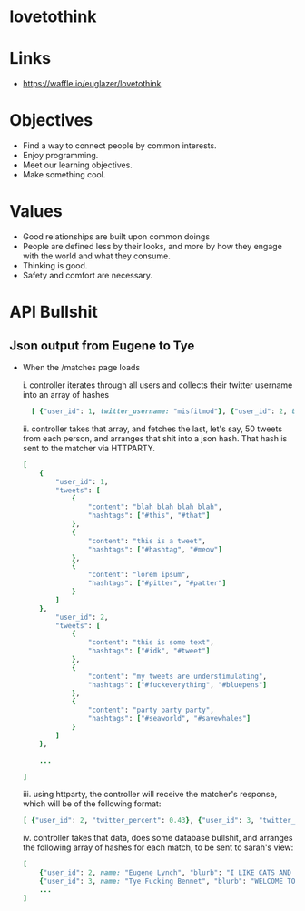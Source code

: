 lovetothink
===========

# Links
* https://waffle.io/euglazer/lovetothink

# Objectives
* Find a way to connect people by common interests. 
* Enjoy programming.
* Meet our learning objectives.
* Make something cool.

# Values
* Good relationships are built upon common doings
* People are defined less by their looks, and more by how they engage with the world and what they consume.
* Thinking is good.
* Safety and comfort are necessary.

# API Bullshit
## Json output from Eugene to Tye
* When the /matches page loads

	i. controller iterates through all users and collects their twitter username into an array of hashes
	```ruby
	  [ {"user_id": 1, twitter_username: "misfitmod"}, {"user_id": 2, twitter_username: "deephousekitty"}, ... ]
	```
  ii. controller takes that array, and fetches the last, let's say, 50 tweets from each person, and arranges that shit into a json hash. That hash is sent to the matcher via HTTPARTY.
	```ruby
	[ 
		{ 
			"user_id": 1,
			"tweets": [
				{ 
					"content": "blah blah blah blah",
					"hashtags": ["#this", "#that"]
				},
				{ 
					"content": "this is a tweet",
					"hashtags": ["#hashtag", "#meow"]
				},
				{ 
					"content": "lorem ipsum",
					"hashtags": ["#pitter", "#patter"]
				}
			]
		},
			"user_id": 2,
			"tweets": [
				{ 
					"content": "this is some text",
					"hashtags": ["#idk", "#tweet"]
				},
				{ 
					"content": "my tweets are understimulating",
					"hashtags": ["#fuckeverything", "#bluepens"]
				},
				{ 
					"content": "party party party",
					"hashtags": ["#seaworld", "#savewhales"]
				}
			]
		},
	
		...
	
	]
	```
	iii. using httparty, the controller will receive the matcher's response, which will be of the following format:
	```ruby 
	[ {"user_id": 2, "twitter_percent": 0.43}, {"user_id": 3, "twitter_percent": 0.56}, ... ]
	```
	iv. controller takes that data, does some database bullshit, and arranges the following array of hashes for each match, to be sent to sarah's view:
	```ruby 
	[ 
		{"user_id": 2, name: "Eugene Lynch", "blurb": "I LIKE CATS AND ELECTRITY", "twitter_percent": 0.32}, 
		{"user_id": 3, name: "Tye Fucking Bennet", "blurb": "WELCOME TO INVERCARGILL", "twitter_percent": 0.56}, 
		... 
	]
	```

